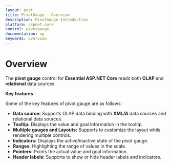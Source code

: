 ```yaml
---
layout: post
title: PivotGauge - Overview
description: PivotGauge Introduction
platform: aspnet-core
control: pivotgauge
documentation: ug
keywords: overview
---
```


# Overview

The **pivot gauge** control for **Essential ASP.NET Core** reads both **OLAP** and **relational** data sources. 

**Key features**

Some of the key features of pivot gauge are as follows:

* **Data source:** Supports OLAP data binding with **XML/A** data sources and relational data sources.
* **Tooltip:** Displays the value and goal information in the tooltip.
* **Multiple gauges and Layouts:** Supports to customize the layout while rendering multiple controls.
* **Indicators:** Displays the active/inactive state of the pivot gauge.
* **Ranges:** Highlighting the range of values in the scale.
* **Pointers:**  Points the actual value and goal information.
* **Header labels:** Supports to show or hide header labels and indicators.
